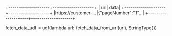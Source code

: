 +--------------------+--------------------+
|                 url|                data|
+--------------------+--------------------+
|https://customer-...|{"pageNumber":"1"...|
+--------------------+--------------------+


fetch_data_udf = udf(lambda url: fetch_data_from_url(url), StringType())
